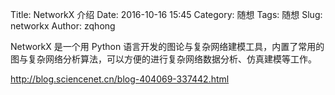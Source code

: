 Title: NetworkX 介绍
Date: 2016-10-16 15:45
Category: 随想
Tags: 随想
Slug: networkx
Author: zqhong

NetworkX 是一个用 Python 语言开发的图论与复杂网络建模工具，内置了常用的图与复杂网络分析算法，可以方便的进行复杂网络数据分析、仿真建模等工作。

http://blog.sciencenet.cn/blog-404069-337442.html